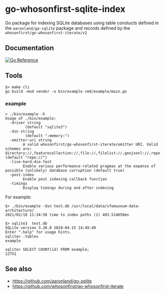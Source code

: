 # go-whosonfirst-sqlite-index

Go package for indexing SQLite databases using table constucts defined in the `aaronland/go-sqlite` package and records defined by the `whosonfirst/go-whosonfirst-iterate/v2`

## Documentation

[![Go Reference](https://pkg.go.dev/badge/github.com/whosonfirst/go-whosonfirst-sqlite-index.svg)](https://pkg.go.dev/github.com/whosonfirst/go-whosonfirst-sqlite-index)

## Tools

```
$> make cli
go build -mod vendor -o bin/example cmd/example/main.go
```

### example

```
> ./bin/example -h
Usage of ./bin/example:
  -driver string
    	 (default "sqlite3")
  -dsn string
    	 (default ":memory:")
  -emitter-uri string
    	A valid whosonfirst/go-whosonfirst-iterate/emitter URI. Valid schemes are: directory://,featurecollection://,file://,filelist://,geojsonl://,repo://. (default "repo://")
  -live-hard-die-fast
    	Enable various performance-related pragmas at the expense of possible (unlikely) database corruption (default true)
  -post-index
    	Enable post indexing callback function
  -timings
    	Display timings during and after indexing
```

For example:

```
$> ./bin/example -dsn test.db /usr/local/data/sfomuseum-data-architecture/
2021/02/18 11:34:58 time to index paths (1) 403.514656ms

$> sqlite3  test.db 
SQLite version 3.28.0 2019-04-15 14:49:49
Enter ".help" for usage hints.
sqlite> .tables
example

sqlite> SELECT COUNT(id) FROM example;
12751
```

## See also

* https://github.com/aaronland/go-sqlite
* https://github.com/whosonfirst/go-whosonfirst-iterate
